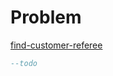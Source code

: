

# Problem 
[find-customer-referee](https://leetcode.com/problems/find-customer-referee/)

```sql
--todo
```